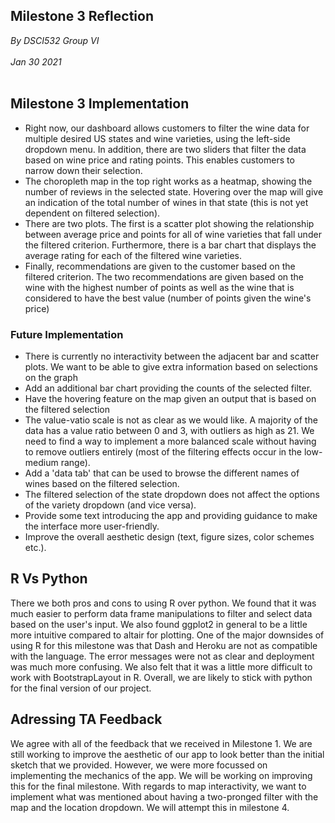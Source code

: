 ## Milestone 3 Reflection
*By DSCI532 Group VI* <br><br>
*Jan 30 2021*<br><br>

## Milestone 3 Implementation
- Right now, our dashboard allows customers to filter the wine data for multiple desired US states and wine varieties, using the left-side dropdown menu. In addition, there are two sliders that filter the data based on wine price and rating points. This enables customers to narrow down their selection.
- The choropleth map in the top right works as a heatmap, showing the number of reviews in the selected state. Hovering over the map will give an indication of the total number of wines in that state (this is not yet dependent on filtered selection). 
- There are two plots. The first is a scatter plot showing the relationship between average price and points for all of wine varieties that fall under the filtered criterion. Furthermore, there is a bar chart that displays the average rating for each of the filtered wine varieties. 
- Finally, recommendations are given to the customer based on the filtered criterion. The two recommendations are given based on the wine with the highest number of points as well as the wine that is considered to have the best value (number of points given the wine's price)

### Future Implementation
- There is currently no interactivity between the adjacent bar and scatter plots. We want to be able to give extra information based on selections on the graph
- Add an additional bar chart providing the counts of the selected filter.
- Have the hovering feature on the map given an output that is based on the filtered selection
- The value-vatio scale is not as clear as we would like. A majority of the data has a value ratio between 0 and 3, with outliers as high as 21. We need to find a way to implement a more balanced scale without having to remove outliers entirely (most of the filtering effects occur in the low-medium range). 
- Add a 'data tab' that can be used to browse the different names of wines based on the filtered selection.
- The filtered selection of the state dropdown does not affect the options of the variety dropdown (and vice versa). 
- Provide some text introducing the app and providing guidance to make the interface more user-friendly.
- Improve the overall aesthetic design (text, figure sizes, color schemes etc.).

## R Vs Python

There we both pros and cons to using R over python. We found that it was much easier to perform data frame manipulations to filter and select data based on the user's input. We also found ggplot2 in general to be a little more intuitive compared to altair for plotting. One of the major downsides of using R for this milestone was that Dash and Heroku are not as compatible with the language. The error messages were not as clear and deployment was much more confusing. We also felt that it was a little more difficult to work with BootstrapLayout in R. Overall, we are likely to stick with python for the final version of our project. 

## Adressing TA Feedback 
We agree with all of the feedback that we received in Milestone 1. We are still working to improve the aesthetic of our app to look better than the initial sketch that we provided. However, we were more focussed on implementing the mechanics of the app. We will be working on improving this for the final milestone. With regards to map interactivity, we want to implement what was mentioned about having a two-pronged filter with the map and the location dropdown. We will attempt this in milestone 4. 
